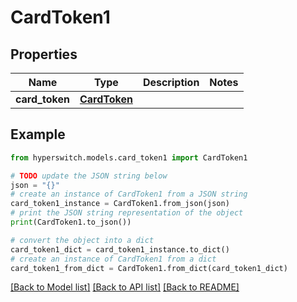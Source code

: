 # CardToken1


## Properties

Name | Type | Description | Notes
------------ | ------------- | ------------- | -------------
**card_token** | [**CardToken**](CardToken.md) |  | 

## Example

```python
from hyperswitch.models.card_token1 import CardToken1

# TODO update the JSON string below
json = "{}"
# create an instance of CardToken1 from a JSON string
card_token1_instance = CardToken1.from_json(json)
# print the JSON string representation of the object
print(CardToken1.to_json())

# convert the object into a dict
card_token1_dict = card_token1_instance.to_dict()
# create an instance of CardToken1 from a dict
card_token1_from_dict = CardToken1.from_dict(card_token1_dict)
```
[[Back to Model list]](../README.md#documentation-for-models) [[Back to API list]](../README.md#documentation-for-api-endpoints) [[Back to README]](../README.md)



